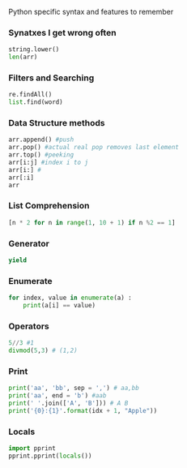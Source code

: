 Python specific syntax and features to remember


### Synatxes I get wrong often
```python
string.lower()
len(arr)
```
### Filters and Searching
```python
re.findAll()
list.find(word)

```

### Data Structure methods
```python
arr.append() #push
arr.pop() #actual real pop removes last element
arr.top() #peeking
arr[i:j] #index i to j
arr[i:] # 
arr[:i]
arr
```
### List Comprehension
```python
[n * 2 for n in range(1, 10 + 1) if n %2 == 1]
```

### Generator
```python
yield
```

### Enumerate
```python
for index, value in enumerate(a) :
	print(a[i] == value)
```
### Operators
``` python
5//3 #1
divmod(5,3) # (1,2)
```
### Print
```python
print('aa', 'bb', sep = ',') # aa,bb
print('aa', end = 'b') #aab
print(' '.join(['A', 'B'])) # A B
print('{0}:{1}'.format(idx + 1, "Apple"))
```

### Locals
```python
import pprint
pprint.pprint(locals())
```